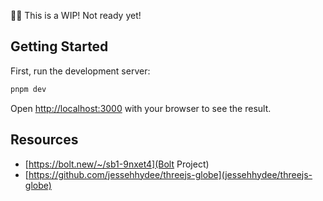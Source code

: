 👷‍♀️ This is a WIP! Not ready yet!

## Getting Started

First, run the development server:

```bash
pnpm dev
```

Open [http://localhost:3000](http://localhost:3000) with your browser to see the result.

## Resources

- [https://bolt.new/~/sb1-9nxet4](Bolt Project)
- [https://github.com/jessehhydee/threejs-globe](jessehhydee/threejs-globe)
